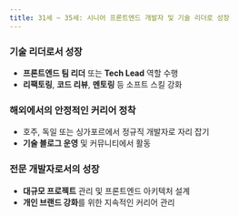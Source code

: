 ```yaml
---
title: 31세 ~ 35세: 시니어 프론트엔드 개발자 및 기술 리더로 성장
---
```


### 기술 리더로서 성장
- **프론트엔드 팀 리더** 또는 **Tech Lead** 역할 수행
- **리팩토링**, **코드 리뷰**, **멘토링** 등 소프트 스킬 강화

### 해외에서의 안정적인 커리어 정착
- 호주, 독일 또는 싱가포르에서 정규직 개발자로 자리 잡기
- **기술 블로그 운영** 및 커뮤니티에서 활동

### 전문 개발자로서의 성장
- **대규모 프로젝트** 관리 및 프론트엔드 아키텍처 설계
- **개인 브랜드 강화**를 위한 지속적인 커리어 관리
